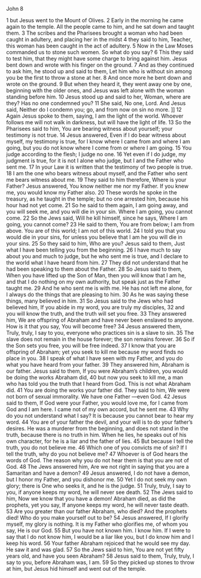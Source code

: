 John 8

1	but Jesus went to the Mount of Olives.
2	Early in the morning he came again to the temple. All the people came to him, and he sat down and taught them.
3	The scribes and the Pharisees brought a woman who had been caught in adultery, and placing her in the midst
4	they said to him, Teacher, this woman has been caught in the act of adultery.
5	Now in the Law Moses commanded us to stone such women. So what do you say?
6	This they said to test him, that they might have some charge to bring against him. Jesus bent down and wrote with his finger on the ground.
7	And as they continued to ask him, he stood up and said to them, Let him who is without sin among you be the first to throw a stone at her.
8	And once more he bent down and wrote on the ground.
9	But when they heard it, they went away one by one, beginning with the older ones, and Jesus was left alone with the woman standing before him.
10	Jesus stood up and said to her, Woman, where are they? Has no one condemned you?
11	She said, No one, Lord. And Jesus said, Neither do I condemn you; go, and from now on sin no more. ]]
12	Again Jesus spoke to them, saying, I am the light of the world. Whoever follows me will not walk in darkness, but will have the light of life.
13	So the Pharisees said to him, You are bearing witness about yourself; your testimony is not true.
14	Jesus answered, Even if I do bear witness about myself, my testimony is true, for I know where I came from and where I am going, but you do not know where I come from or where I am going.
15	You judge according to the flesh; I judge no one.
16	Yet even if I do judge, my judgment is true, for it is not I alone who judge, but I and the Father who sent me.
17	In your Law it is written that the testimony of two people is true.
18	I am the one who bears witness about myself, and the Father who sent me bears witness about me.
19	They said to him therefore, Where is your Father? Jesus answered, You know neither me nor my Father. If you knew me, you would know my Father also.
20	These words he spoke in the treasury, as he taught in the temple; but no one arrested him, because his hour had not yet come.
21	So he said to them again, I am going away, and you will seek me, and you will die in your sin. Where I am going, you cannot come.
22	So the Jews said, Will he kill himself, since he says, Where I am going, you cannot come?
23	He said to them, You are from below; I am from above. You are of this world; I am not of this world.
24	I told you that you would die in your sins, for unless you believe that I am he you will die in your sins.
25	So they said to him, Who are you? Jesus said to them, Just what I have been telling you from the beginning.
26	I have much to say about you and much to judge, but he who sent me is true, and I declare to the world what I have heard from him.
27	They did not understand that he had been speaking to them about the Father.
28	So Jesus said to them, When you have lifted up the Son of Man, then you will know that I am he, and that I do nothing on my own authority, but speak just as the Father taught me.
29	And he who sent me is with me. He has not left me alone, for I always do the things that are pleasing to him.
30	As he was saying these things, many believed in him.
31	So Jesus said to the Jews who had believed him, If you abide in my word, you are truly my disciples,
32	and you will know the truth, and the truth will set you free.
33	They answered him, We are offspring of Abraham and have never been enslaved to anyone. How is it that you say, You will become free?
34	Jesus answered them, Truly, truly, I say to you, everyone who practices sin is a slave to sin.
35	The slave does not remain in the house forever; the son remains forever.
36	So if the Son sets you free, you will be free indeed.
37	I know that you are offspring of Abraham; yet you seek to kill me because my word finds no place in you.
38	I speak of what I have seen with my Father, and you do what you have heard from your father.
39	They answered him, Abraham is our father. Jesus said to them, If you were Abraham’s children, you would be doing the works Abraham did,
40	but now you seek to kill me, a man who has told you the truth that I heard from God. This is not what Abraham did.
41	You are doing the works your father did. They said to him, We were not born of sexual immorality. We have one Father —even God.
42	Jesus said to them, If God were your Father, you would love me, for I came from God and I am here. I came not of my own accord, but he sent me.
43	Why do you not understand what I say? It is because you cannot bear to hear my word.
44	You are of your father the devil, and your will is to do your father’s desires. He was a murderer from the beginning, and does not stand in the truth, because there is no truth in him. When he lies, he speaks out of his own character, for he is a liar and the father of lies.
45	But because I tell the truth, you do not believe me.
46	Which one of you convicts me of sin? If I tell the truth, why do you not believe me?
47	Whoever is of God hears the words of God. The reason why you do not hear them is that you are not of God.
48	The Jews answered him, Are we not right in saying that you are a Samaritan and have a demon?
49	Jesus answered, I do not have a demon, but I honor my Father, and you dishonor me.
50	Yet I do not seek my own glory; there is One who seeks it, and he is the judge.
51	Truly, truly, I say to you, if anyone keeps my word, he will never see death.
52	The Jews said to him, Now we know that you have a demon! Abraham died, as did the prophets, yet you say, If anyone keeps my word, he will never taste death.
53	Are you greater than our father Abraham, who died? And the prophets died! Who do you make yourself out to be?
54	Jesus answered, If I glorify myself, my glory is nothing. It is my Father who glorifies me, of whom you say, He is our God.
55	But you have not known him. I know him. If I were to say that I do not know him, I would be a liar like you, but I do know him and I keep his word.
56	Your father Abraham rejoiced that he would see my day. He saw it and was glad.
57	So the Jews said to him, You are not yet fifty years old, and have you seen Abraham?
58	Jesus said to them, Truly, truly, I say to you, before Abraham was, I am.
59	So they picked up stones to throw at him, but Jesus hid himself and went out of the temple.

